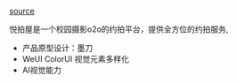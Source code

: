 [source](https://juejin.cn/post/6844903906623881229)

悦拍屋是一个校园摄影o2o的约拍平台，提供全方位的约拍服务, 

- 产品原型设计：墨刀
- WeUI  ColorUI 视觉元素多样化
- AI视觉能力